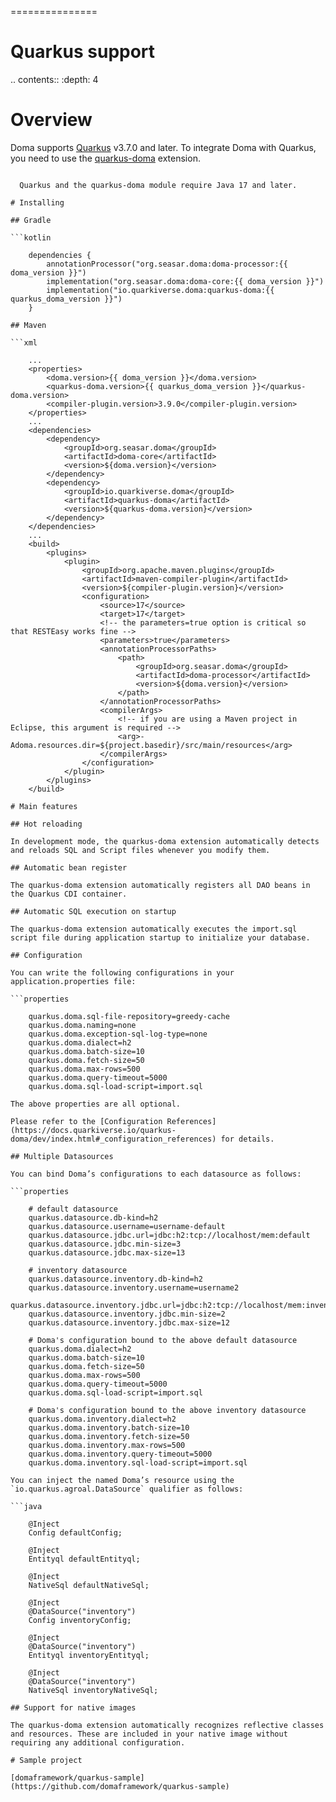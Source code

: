 ===============
# Quarkus support

.. contents::
   :depth: 4

# Overview

Doma supports [Quarkus](https://quarkus.io/) v3.7.0 and later.
To integrate Doma with Quarkus, you need to use the [quarkus-doma](https://github.com/quarkiverse/quarkus-doma) extension.

```{note}

  Quarkus and the quarkus-doma module require Java 17 and later.

# Installing

## Gradle

```kotlin

    dependencies {
        annotationProcessor("org.seasar.doma:doma-processor:{{ doma_version }}")
        implementation("org.seasar.doma:doma-core:{{ doma_version }}")
        implementation("io.quarkiverse.doma:quarkus-doma:{{ quarkus_doma_version }}")
    }

## Maven

```xml

    ...
    <properties>
        <doma.version>{{ doma_version }}</doma.version>
        <quarkus-doma.version>{{ quarkus_doma_version }}</quarkus-doma.version>
        <compiler-plugin.version>3.9.0</compiler-plugin.version>
    </properties>
    ...
    <dependencies>
        <dependency>
            <groupId>org.seasar.doma</groupId>
            <artifactId>doma-core</artifactId>
            <version>${doma.version}</version>
        </dependency>
        <dependency>
            <groupId>io.quarkiverse.doma</groupId>
            <artifactId>quarkus-doma</artifactId>
            <version>${quarkus-doma.version}</version>
        </dependency>
    </dependencies>
    ...
    <build>
        <plugins>
            <plugin>
                <groupId>org.apache.maven.plugins</groupId>
                <artifactId>maven-compiler-plugin</artifactId>
                <version>${compiler-plugin.version}</version>
                <configuration>
                    <source>17</source>
                    <target>17</target>
                    <!-- the parameters=true option is critical so that RESTEasy works fine -->
                    <parameters>true</parameters>
                    <annotationProcessorPaths>
                        <path>
                            <groupId>org.seasar.doma</groupId>
                            <artifactId>doma-processor</artifactId>
                            <version>${doma.version}</version>
                        </path>
                    </annotationProcessorPaths>
                    <compilerArgs>
                        <!-- if you are using a Maven project in Eclipse, this argument is required -->
                        <arg>-Adoma.resources.dir=${project.basedir}/src/main/resources</arg>
                    </compilerArgs>
                </configuration>
            </plugin>
        </plugins>
    </build>

# Main features

## Hot reloading

In development mode, the quarkus-doma extension automatically detects and reloads SQL and Script files whenever you modify them.

## Automatic bean register

The quarkus-doma extension automatically registers all DAO beans in the Quarkus CDI container.

## Automatic SQL execution on startup

The quarkus-doma extension automatically executes the import.sql script file during application startup to initialize your database.

## Configuration

You can write the following configurations in your application.properties file:

```properties

    quarkus.doma.sql-file-repository=greedy-cache
    quarkus.doma.naming=none
    quarkus.doma.exception-sql-log-type=none
    quarkus.doma.dialect=h2
    quarkus.doma.batch-size=10
    quarkus.doma.fetch-size=50
    quarkus.doma.max-rows=500
    quarkus.doma.query-timeout=5000
    quarkus.doma.sql-load-script=import.sql

The above properties are all optional.

Please refer to the [Configuration References](https://docs.quarkiverse.io/quarkus-doma/dev/index.html#_configuration_references) for details.

## Multiple Datasources

You can bind Doma’s configurations to each datasource as follows:

```properties

    # default datasource
    quarkus.datasource.db-kind=h2
    quarkus.datasource.username=username-default
    quarkus.datasource.jdbc.url=jdbc:h2:tcp://localhost/mem:default
    quarkus.datasource.jdbc.min-size=3
    quarkus.datasource.jdbc.max-size=13

    # inventory datasource
    quarkus.datasource.inventory.db-kind=h2
    quarkus.datasource.inventory.username=username2
    quarkus.datasource.inventory.jdbc.url=jdbc:h2:tcp://localhost/mem:inventory
    quarkus.datasource.inventory.jdbc.min-size=2
    quarkus.datasource.inventory.jdbc.max-size=12

    # Doma's configuration bound to the above default datasource
    quarkus.doma.dialect=h2
    quarkus.doma.batch-size=10
    quarkus.doma.fetch-size=50
    quarkus.doma.max-rows=500
    quarkus.doma.query-timeout=5000
    quarkus.doma.sql-load-script=import.sql

    # Doma's configuration bound to the above inventory datasource
    quarkus.doma.inventory.dialect=h2
    quarkus.doma.inventory.batch-size=10
    quarkus.doma.inventory.fetch-size=50
    quarkus.doma.inventory.max-rows=500
    quarkus.doma.inventory.query-timeout=5000
    quarkus.doma.inventory.sql-load-script=import.sql

You can inject the named Doma’s resource using the `io.quarkus.agroal.DataSource` qualifier as follows:

```java

    @Inject
    Config defaultConfig;

    @Inject
    Entityql defaultEntityql;

    @Inject
    NativeSql defaultNativeSql;

    @Inject
    @DataSource("inventory")
    Config inventoryConfig;

    @Inject
    @DataSource("inventory")
    Entityql inventoryEntityql;

    @Inject
    @DataSource("inventory")
    NativeSql inventoryNativeSql;

## Support for native images

The quarkus-doma extension automatically recognizes reflective classes and resources. These are included in your native image without requiring any additional configuration.

# Sample project

[domaframework/quarkus-sample](https://github.com/domaframework/quarkus-sample)
